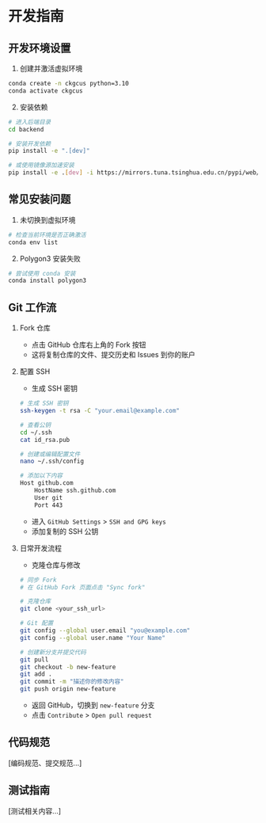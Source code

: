 # 开发指南

## 开发环境设置

1. 创建并激活虚拟环境
```bash
conda create -n ckgcus python=3.10
conda activate ckgcus
```

2. 安装依赖
```bash
# 进入后端目录
cd backend

# 安装开发依赖
pip install -e ".[dev]"

# 或使用镜像源加速安装
pip install -e .[dev] -i https://mirrors.tuna.tsinghua.edu.cn/pypi/web/simple
```

## 常见安装问题

1. 未切换到虚拟环境
```bash
# 检查当前环境是否正确激活
conda env list
```

2. Polygon3 安装失败
```bash
# 尝试使用 conda 安装
conda install polygon3
```

## Git 工作流

1. Fork 仓库
    - 点击 GitHub 仓库右上角的 Fork 按钮
    - 这将复制仓库的文件、提交历史和 Issues 到你的账户

2. 配置 SSH
    - 生成 SSH 密钥
    ```bash
    # 生成 SSH 密钥
    ssh-keygen -t rsa -C "your.email@example.com"

    # 查看公钥
    cd ~/.ssh
    cat id_rsa.pub

    # 创建或编辑配置文件
    nano ~/.ssh/config

    # 添加以下内容
    Host github.com
        HostName ssh.github.com
        User git
        Port 443
    ```
    - 进入 `GitHub Settings` > `SSH and GPG keys`
    - 添加复制的 SSH 公钥

3. 日常开发流程
    - 克隆仓库与修改
    ```bash
    # 同步 Fork
    # 在 GitHub Fork 页面点击 "Sync fork"

    # 克隆仓库
    git clone <your_ssh_url>

    # Git 配置
    git config --global user.email "you@example.com"
    git config --global user.name "Your Name"

    # 创建新分支并提交代码
    git pull
    git checkout -b new-feature
    git add .
    git commit -m "描述你的修改内容"
    git push origin new-feature
    ```
    - 返回 GitHub，切换到 `new-feature` 分支
    - 点击 `Contribute` > `Open pull request`

## 代码规范
[编码规范、提交规范...]

## 测试指南
[测试相关内容...] 
